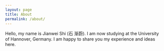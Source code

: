 ```yaml
---
layout: page
title: About
permalink: /about/
---
```


Hello, my name is Jianwei Shi (石 渐蔚). I am now studying at the University of Hannover, Germany. I am happy to share you my experience and ideas here.
